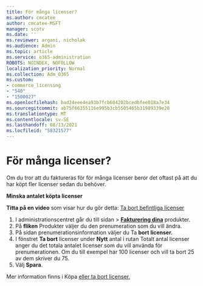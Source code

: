 ```yaml
---
title: För många licenser?
ms.author: cmcatee
author: cmcatee-MSFT
manager: scotv
ms.date: ''
ms.reviewer: argani, nicholak
ms.audience: Admin
ms.topic: article
ms.service: o365-administration
ROBOTS: NOINDEX, NOFOLLOW
localization_priority: Normal
ms.collection: Adm_O365
ms.custom:
- commerce_licensing
- "540"
- "1500027"
ms.openlocfilehash: bad24eee4ea93b7fcb604202bcedbfee018a7e34
ms.sourcegitcommit: ab75f66355116e995b3cb5505465b31989339e28
ms.translationtype: MT
ms.contentlocale: sv-SE
ms.lasthandoff: 08/13/2021
ms.locfileid: "58321577"
---
```

# <a name="too-many-licenses"></a>För många licenser?

Om du tror att du faktureras för för många licenser beror det oftast på att du har köpt fler licenser sedan du behöver.
  
**Minska antalet köpta licenser**

**Titta på en video** som visar hur du gör detta: [Ta bort befintliga licenser](https://go.microsoft.com/fwlink/p/?linkid=2154938)
  
1. I administrationscentret går du  till sidan \> **[Fakturering dina](https://go.microsoft.com/fwlink/p/?linkid=842054)** produkter.
2. På **fliken** Produkter väljer du den prenumeration som du vill ändra.
3. På sidan prenumerationsinformation väljer du Ta **bort licenser.**
4. I fönstret **Ta bort** licenser under  **Nytt** antal i rutan Totalt antal licenser anger du det totala antalet licenser som du vill använda för prenumerationen. Om du till exempel har 100 licenser och vill ta bort 25 av dem skriver du 75.
5. Välj **Spara**.

Mer information finns i Köpa [eller ta bort licenser.](https://docs.microsoft.com/microsoft-365/commerce/licenses/buy-licenses)